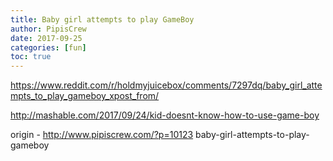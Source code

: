 ```yaml
---
title: Baby girl attempts to play GameBoy
author: PipisCrew
date: 2017-09-25
categories: [fun]
toc: true
---
```


https://www.reddit.com/r/holdmyjuicebox/comments/7297dq/baby_girl_attempts_to_play_gameboy_xpost_from/

http://mashable.com/2017/09/24/kid-doesnt-know-how-to-use-game-boy

origin - http://www.pipiscrew.com/?p=10123 baby-girl-attempts-to-play-gameboy